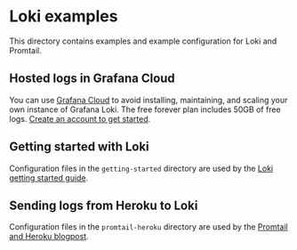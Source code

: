 # Loki examples

This directory contains examples and example configuration for Loki and Promtail.

## Hosted logs in Grafana Cloud

You can use [Grafana Cloud](https://grafana.com/products/cloud/features/#cloud-logs) to avoid installing, maintaining, and scaling your own instance of Grafana Loki. The free forever plan includes 50GB of free logs. [Create an account to get started](https://grafana.com/auth/sign-up/create-user?pg=docs-loki&plcmt=in-text).

## Getting started with Loki

Configuration files in the `getting-started` directory are used by the [Loki getting started guide](https://grafana.com/docs/loki/latest/getting-started/).

## Sending logs from Heroku to Loki

Configuration files in the `promtail-heroku` directory are used by the [Promtail and Heroku blogpost](https://grafana.com/blog/2022/09/19/how-to-easily-configure-grafana-loki-and-promtail-to-receive-logs-from-heroku/).
